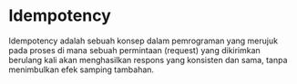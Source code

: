 # Idempotency
Idempotency adalah sebuah konsep dalam pemrograman yang merujuk pada proses di mana sebuah permintaan (request) yang dikirimkan berulang kali akan menghasilkan respons yang konsisten dan sama, tanpa menimbulkan efek samping tambahan.